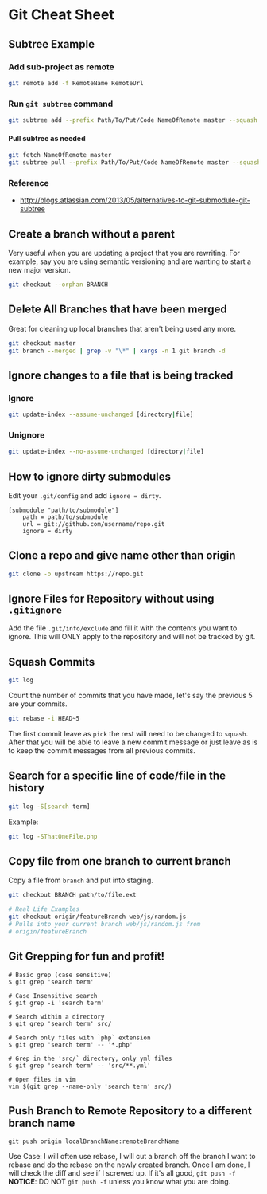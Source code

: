 Git Cheat Sheet
===============

## Subtree Example

### Add sub-project as remote

```bash
git remote add -f RemoteName RemoteUrl
```

### Run `git subtree` command

```bash
git subtree add --prefix Path/To/Put/Code NameOfRemote master --squash
```

#### Pull subtree as needed

```bash
git fetch NameOfRemote master
git subtree pull --prefix Path/To/Put/Code NameOfRemote master --squash
```

### Reference

* http://blogs.atlassian.com/2013/05/alternatives-to-git-submodule-git-subtree

## Create a branch without a parent

Very useful when you are updating a project that you are rewriting. For example,
say you are using semantic versioning and are wanting to start a new major
version.

```bash
git checkout --orphan BRANCH
```

## Delete All Branches that have been merged

Great for cleaning up local branches that aren't being used any more.

```bash
git checkout master
git branch --merged | grep -v "\*" | xargs -n 1 git branch -d
```

## Ignore changes to a file that is being tracked

### Ignore

```bash
git update-index --assume-unchanged [directory|file]
```

### Unignore

```bash
git update-index --no-assume-unchanged [directory|file]
```

## How to ignore dirty submodules

Edit your ``.git/config`` and add ``ignore = dirty``.

```text
[submodule "path/to/submodule"]
    path = path/to/submodule
    url = git://github.com/username/repo.git
    ignore = dirty
```

## Clone a repo and give name other than origin

```bash
git clone -o upstream https://repo.git
```

## Ignore Files for Repository without using `.gitignore`

Add the file `.git/info/exclude` and fill it with the contents you want to ignore. This will ONLY apply to the
repository and will not be tracked by git.

## Squash Commits

```bash
git log
```

Count the number of commits that you have made, let's say the previous 5 are your commits.

```bash
git rebase -i HEAD~5
```

The first commit leave as `pick` the rest will need to be changed to `squash`. After that you will be able to
leave a new commit message or just leave as is to keep the commit messages from all previous commits.

## Search for a specific line of code/file in the history

```bash
git log -S[search term]
```

Example:

```bash
git log -SThatOneFile.php
```

## Copy file from one branch to current branch

Copy a file from `branch` and put into staging.

```bash
git checkout BRANCH path/to/file.ext

# Real Life Examples
git checkout origin/featureBranch web/js/random.js
# Pulls into your current branch web/js/random.js from
# origin/featureBranch
```

## Git Grepping for fun and profit!

```shell
# Basic grep (case sensitive)
$ git grep 'search term'

# Case Insensitive search
$ git grep -i 'search term'

# Search within a directory
$ git grep 'search term' src/

# Search only files with `php` extension
$ git grep 'search term' -- '*.php'

# Grep in the 'src/` directory, only yml files
$ git grep 'search term' -- 'src/**.yml'

# Open files in vim
vim $(git grep --name-only 'search term' src/)
```

## Push Branch to Remote Repository to a different branch name

```shell
git push origin localBranchName:remoteBranchName
```

Use Case: I will often use rebase, I will cut a branch off the branch I want to rebase and
do the rebase on the newly created branch. Once I am done, I will check the diff and see if
I screwed up. If it's all good, `git push -f` **NOTICE**: DO NOT `git push -f` unless you know
what you are doing.
